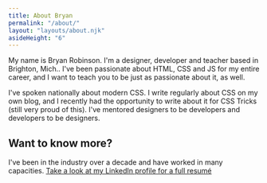 ```yaml
---
title: About Bryan
permalink: "/about/"
layout: "layouts/about.njk"
asideHeight: "6"
---
```


My name is Bryan Robinson. I'm a designer, developer and teacher based in Brighton, Mich.. I've been passionate about HTML, CSS and JS for my entire career, and I want to teach you to be just as passionate about it, as well.

I've spoken nationally about modern CSS. I write regularly about CSS on my own blog, and I recently had the opportunity to write about it for CSS Tricks (still very proud of this). I've mentored designers to be developers and developers to be designers.

## Want to know more?

I've been in the industry over a decade and have worked in many capacities. [Take a look at my LinkedIn profile for a full resumé](https://www.linkedin.com/in/bryanlrobinson/)